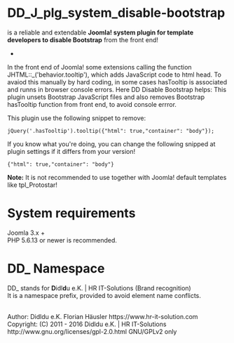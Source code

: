 # DD_J_plg_system_disable-bootstrap
is a reliable and extendable **Joomla! system plugin for template developers to disable Bootstrap** from the front end!

-
In the front end of Joomla! some extensions calling the function JHTML::_('behavior.tooltip'),
which adds JavaScript code to html head. To avaiod this manually by hard coding, in some cases hasTooltip is associated and runns in browser console errors.
Here DD Disable Bootstrap helps: This plugin unsets Bootstrap JavaScript files and also removes Bootstrap hasTooltip function from front end, to avoid console errror.

This plugin use the following snippet to remove:

    jQuery('.hasTooltip').tooltip({"html": true,"container": "body"});

If you know what you're doing, you can change the following snipped at plugin settings if it differs from your version!

    {"html": true,"container": "body"}

**Note:** It is not recommended to use together with Joomla! default templates like tpl_Protostar!

# System requirements
Joomla 3.x +                                                                                <br>
PHP 5.6.13 or newer is recommended.

# DD_ Namespace
DD_ stands for  **D**idl**d**u e.K. | HR IT-Solutions (Brand recognition)                   <br>
It is a namespace prefix, provided to avoid element name conflicts.

<br>
Author: Didldu e.K. Florian Häusler https://www.hr-it-solution.com                          <br>
Copyright: (C) 2011 - 2016 Didldu e.K. | HR IT-Solutions                                    <br>
http://www.gnu.org/licenses/gpl-2.0.html GNU/GPLv2 only